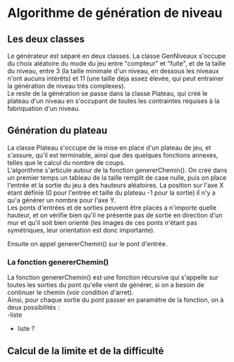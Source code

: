 # Algorithme de génération de niveau

## Les deux classes
Le générateur est séparé en deux classes. La classe GenNiveaux s'occupe du choix aléatoire du mode du jeu entre "compteur" et "fuite", et de la taille du niveau, entre 3 (la taille
minimale d'un niveau, en dessous les niveaux n'ont aucuns intérêts) et 11 (une taille déja assez élevée, qui peut entrainer la génération de niveau trés complexes).  
Le reste de la génération se passe dans la classe Plateau, qui créé le plateau d'un niveau en s'occupant de toutes les contraintes requises à la fabriquation d'un niveau.  

## Génération du plateau  
    
La classe Plateau s'occupe de la mise en place d'un plateau de jeu, et s'assure, qu'il est terminable, ainsi que des quelques fonctions annexes, telles que le calcul du nombre de coups.  
L'algorithme s'articule autour de la fonction genererChemin(). On créé dans un premier temps un tableau de la taille remplit de case nulle, puis on place l'entrée et la sortie 
du jeu à des hauteurs aléatoires. La position sur l'axe X étant définie (0 pour l'entrée et taille du plateau -1 pour la sortie) il n'y a qu'a générer un nombre pour l'axe Y.  
Les ponts d'entrées et de sorties peuvent être placés a n'importe quelle hauteur, et on vérifie bien qu'il ne présente pas de sortie en direction d'un mur et qu'il soit 
bien orienté (les images de ces ponts n'étant pas symétriques, leur orientation est donc importante).  
    
Ensuite on appel genererChemin() sur le pont d'entrée.
  
### La fonction genererChemin()  

La fonction genererChemin() est une fonction récursive qui s'appelle sur toutes les sorties du pont qu'elle vient de générer, si on a besoin de continuer le chemin (voir condition d'arret).  
Ainsi, pour chaque sortie du pont passer en paramètre de la fonction, on à deux possibilités :  
-liste
- liste ?



## Calcul de la limite et de la difficulté  

